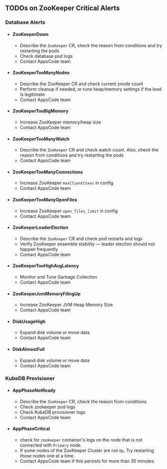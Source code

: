 ## TODOs on ZooKeeper Critical Alerts

### Database Alerts

- #### ZooKeeperDown
  - Describe the `ZooKeeper` CR, check the reason from conditions and try restarting the pods
  - Check database pod logs
  - Contact AppsCode team
- #### ZooKeeperTooManyNodes
  - Describe the ZooKeeper CR and check current znode count
  - Perform cleanup if needed, or tune heap/memory settings if the load is legitimate
  - Contact AppsCode team
- #### ZooKeeperTooBigMemory
  - Increase ZooKeeper memory/heap size
  - Contact AppsCode team
- #### ZooKeeperTooManyWatch
  - Describe the `ZooKeeper` CR and check watch count. Also, check the reason from conditions and try restarting the pods
  - Contact AppsCode team
- #### ZooKeeperTooManyConnections
  - Increase ZooKeeper `maxClientCnxns` in config
  - Contact AppsCode team
- #### ZooKeeperTooManyOpenFiles
  - Increase ZooKeeper `open_files_limit` in config
  - Contact AppsCode team
- #### ZooKeeperLeaderElection
  - Describe the `ZooKeeper` CR and check pod restarts and logs
  - Verify ZooKeeper ensemble stability — leader election should not happen frequently
  - Contact AppsCode team
- #### ZooKeeperTooHighAvgLatency
  - Monitor and Tune Garbage Collection
  - Contact AppsCode team
- #### ZooKeeperJvmMemoryFilingUp
  - Increase ZooKeeper JVM Heap Memory Size
  - Contact AppsCode team
- #### DiskUsageHigh
  - Expand disk volume or move data
  - Contact AppsCode team
- #### DiskAlmostFull
  - Expand disk volume or move data
  - Contact AppsCode team


### KubeDB Provisioner

- #### AppPhaseNotReady
  - Describe the `ZooKeeper` CR, check the reason from conditions.
  - Check zookeeper pod logs
  - Check KubeDB provisioner logs
  - Contact AppsCode team
- #### AppPhaseCritical
  - check for `zookeeper` container's logs on the node that is not connected with `Primary` node.
  - If some nodes of the ZooKeeper Cluster are not `Up`, Try restarting those nodes one at a time.
  - Contact AppsCode team if this persists for more than 30 minutes.

